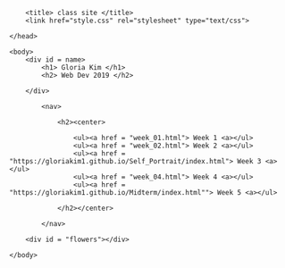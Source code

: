 <html>
	<head>

		<title> class site </title>
		<link href="style.css" rel="stylesheet" type="text/css">

	</head>
	
	<body>
		<div id = name>
			<h1> Gloria Kim </h1>
			<h2> Web Dev 2019 </h2>

		</div>

			<nav>

				<h2><center>

					<ul><a href = "week_01.html"> Week 1 <a></ul>
					<ul><a href = "week_02.html"> Week 2 <a></ul>
					<ul><a href = "https://gloriakim1.github.io/Self_Portrait/index.html"> Week 3 <a></ul>
					<ul><a href = "week_04.html"> Week 4 <a></ul>
					<ul><a href = "https://gloriakim1.github.io/Midterm/index.html""> Week 5 <a></ul>
					
				</h2></center>

			</nav>

		<div id = "flowers"></div>

	</body>


</html>